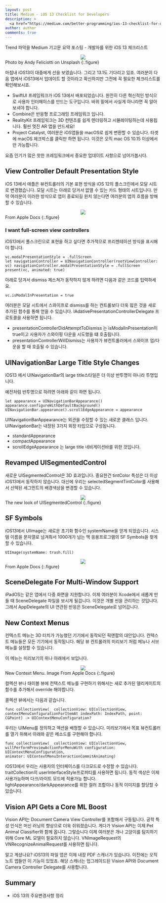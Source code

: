 ```yaml
---
layout: post
title: Medium - iOS 13 Checklist for Developers
description: >
  <a href="https://medium.com/better-programming/ios-13-checklist-for-developers-ef47e413aad2">원문 - Anupam Chugh</a>
author: author
comments: true
---
```

Trend 파악을 Medium 기고문 요약 포스팅 - 개발자를 위한 iOS 13 체크리스트

<center>
<img src="https://miro.medium.com/max/9544/1*fTWtsRRWS9LTUXAADNUtQg.jpeg"/>
</center>
Photo by Andy Feliciotti on Unsplash
{:.figure}

마침내 iOS13이 대중에게 선을 보였습니다. 그리고 13.1도 기다리고 있죠. 여러분이 다음 앱에서 iOS13에서 업데이트 할 것이라고 확신하지만 그전에 꼭 필요한 체크리스트를 확인해보시죠.
* SwiftUI 프레임워크가 iOS 13에서 배포되었습니다. 완전히 다른 혁신적인 방식으로 사용자 인터페이스를 만드는 도구입니다. 바위 밑에서 사실게 아니라면 꼭 알아보셔야 합니다.
* Combine은 반응형 프로그래밍 프레임워크 입니다.
* RealityKit 프레임워크는 3D 컨텐츠를 쉽게 렌더링하고 시뮬레이팅하는데 사용됩니다. 훨씬 멋진 AR 앱을 만드세요!
* Project Catalyst, 여러분은 iOS앱들을 macOS로 쉽게 변환할 수 있습니다. 타겟에 macOS 체크박스를 클릭만 하면 됩니다. 이것은 오직 mac OS 10.15 이상에서만 가능합니다.

요즘 인기가 많은 핫한 프레임워크에서 중요한 업데이트 사항으로 넘어가봅시다.

## View Controller Default Presentation Style
iOS 13에서 애플은 뷰컨트롤러의 기본 표현 방식을 iOS 12의 풀스크린에서 모달 시트로 변경했습니다. 모달 시트는 아래로 당겨서 없앨 수 있는 카드 형태의 시트입니다. 만약 여러분이 이러한 방식으로 앱이 종료되길 원치 않는다면 여러분의 앱의 흐름을 방해할 수 있습니다.

<center>
<img src="https://miro.medium.com/max/588/0*E57pzpuyu8j1ruH5.png"/>
</center>
From Apple Docs
{:.figure}

### I want full-screen view controllers
iOS13에서 풀스크린으로 표현을 하고 싶다면 추가적으로 프리젠테이션 방식을 표시해야 합니다.
```
vc.modalPresentationStyle = .fullScreen
let navigationController = UINavigationController(rootViewController: vc) navigationController.modalPresentationStyle = .fullScreen present(vc, animated: true)
```
아래로 당겨서 dismiss 제스쳐가 동작하지 않게 하려면 다음과 같은 코드를 입력하세요.
```
vc.isModalInPresentation = true
```
여러분은 모달 시트에서 스와이프로 dismiss를 하는 컨트롤보다 더욱 많은 것을 새로 추가된 함수를 통해 얻을 수 있습니다.
IAdativePresentationControllerDelegate 프로토콜을 사용하면 됩니다.
* presentationControllerDidAttemptToDismiss 는 isModalInPresentation이 true이고 사용자가 스와이핑 다운을 시도했을 떄 호출됩니다.
* presentationControllerWillDismiss는 사용자가 뷰컨트롤러에서 스와이프 업/다운을 할 때 호출될 수 있습니다.
## UINavigationBar Large Title Style Changes
iOS13 에서 UINavigationBar의 large title스타일은 더 이상 반투명이 아니라 투명입니다.

예전처럼 반투명으로 하려면 아래와 같이 하면 됩니다.
```
let appearance = UINavigationBarAppearance() appearance.configureWithDefaultBackground() UINavigationBar.appearance().scrollEdgeAppearance = appearance
```
UINavigationBarAppearance는 외관을 수정할 수 있는 새로운 클래스 입니다. UINavigationBar는 내장된 3가지 외장 타입으로 구성됩니다.
* standardAppearance
* compactAppearance
* scrollEdgeAppearance 는 large title 네비게이션바를 위한 것입니다.

## Revamped UISegmentedControl
새로운 UISegmentedControl은 3D 효과입니다. 중요한건 tintColor 특성은 더 이상 iOS13에서 동작하지 않습니다. 대신에 우리는 selectedSegmentTintColor를 사용해서 선택된 세그먼트의 배경색상을 변경할 수 있습니다.

<center>
<img src="https://miro.medium.com/max/748/1*BW7cJztkYmKm9IJfvZeYSw.png"/>
</center>
The new look of UISegmentedControl
{:.figure}

## SF Symbols
iOS13에서 UIImage는 새로운 초기화 함수인 systemName을 얻게 되었습니다. 시스템 이름을 문자열로 넘겨줘서 1000개가 넘는 맥 응용프로그램의 SF Symbols을 찾게할 수 있습니다.
```
UIImage(systemName: trash.fill)
```

<center>
<img src="https://miro.medium.com/max/1330/0*fE8xWI1z7VXUPBWq.png"/>
</center>
From Apple Docs
{:.figure}

## SceneDelegate For Multi-Window Support
iPadOS는 같은 앱에서 다중 화면을 지원합니다. 이제 여러분이 Xcode에서 새롭게 만들 때 SceneDelegate 파일을 보시게 될겁니다. 이것은 개별 씬을 관리하는 것입니다. 그래서 AppDelegate의 UI 연관된 반응은 SceneDelegate로 넘어갑니다.

## New Context Menus
컨텍스트 메뉴는 3D 터치가 가능했던 기기에서 동작되던 픽앤팝의 대안입니다. 컨텍스트 메뉴들은 모든 기기에서 동작됩니다. 해당 뷰 컨트롤러의 미리보기 처럼 메뉴나 서브메뉴를 설정할 수 있습니다.

이 메뉴는 미리보기의 위나 아래에서 보입니다.
<center>
<img src="https://miro.medium.com/max/784/0*YfR44VC0ZwtH5Vrk.png"/>
</center>
New Context Menu. Image From Apple Docs
{:.figure}

컬렉션 뷰나 태이블 뷰에 컨텍스트 메뉴를 구현하기 위해서는 새로 추가된 델리게이트의 함수를 추가해서 override 해야합니다.

콜렉션 뷰에서는 다음과 같습니다.
```
func collectionView(_ collectionView: UICollectionView,
contextMenuConfigurationForItemAt indexPath: IndexPath, point: CGPoint) -> UIContextMenuConfiguration?
```
우리는 UIMenu를 정의하고 액션을 배정할 수 있습니다.
미리보기에서 목표 뷰컨트롤러를 열기 위해서 아래와 같은 메소드를 구현해야 합니다.

```
func collectionView(_ collectionView: UICollectionView,
willPerformPreviewActionForMenuWith configuration: UIContextMenuConfiguration,
animator: UIContextMenuInteractionCommitAnimating)
```

iOS13에서 우리는 사용자의 인터페이스를 다크모드로 수정할 수 있습니다. traitCollection의 userInterfaceStyle프로퍼티를 사용하면 됩니다.
동적 색상은 이제 사용가능하며 다크/라이트 모드에 적용가능 합니다. lightAppearance/darkAppearance를 위한 컬러 조합이나 동적 이미지를 할당할 수 있습니다.
## Vision API Gets a Core ML Boost
Vision API는 Document Camera View Controller를 포함해서 구동됩니다. 공학 특성 인식은 머신 러닝의 향상으로 더욱 쉬워졌습니다. 게다가 Vision API는 이제 Pet Animal Classifier와 함께 옵니다. 그렇습니다 이제 여러분은 개나 고양이를 탐지하기 위해 Core ML 모델이 필요하지 않습니다. VNImageRequest의 VNRecognizeAnimalRequest를 사용하면 됩니다.

알고 계셨나요? iOS13의 파일 앱은 이제 내장 PDF 스캐너가 있습니다. 이전에는 오직 노트 앱들만 이 기능이 있었죠. 해당 스캐너는 업그레이드된 Vision API와 Document Camera Controller Delegate를 사용합니다.
## Summary
* iOS 13의 주요변경사항 정리
